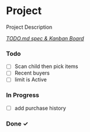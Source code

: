 # Project

Project Description

<em>[TODO.md spec & Kanban Board](https://bit.ly/3fCwKfM)</em>

### Todo

- [ ] Scan child then pick items  
- [ ] Recent buyers  
- [ ] limit is Active  

### In Progress

- [ ] add purchase history  

### Done ✓


